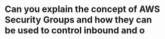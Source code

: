 # Can you explain the concept of AWS Security Groups and how they can be used to control inbound and o

